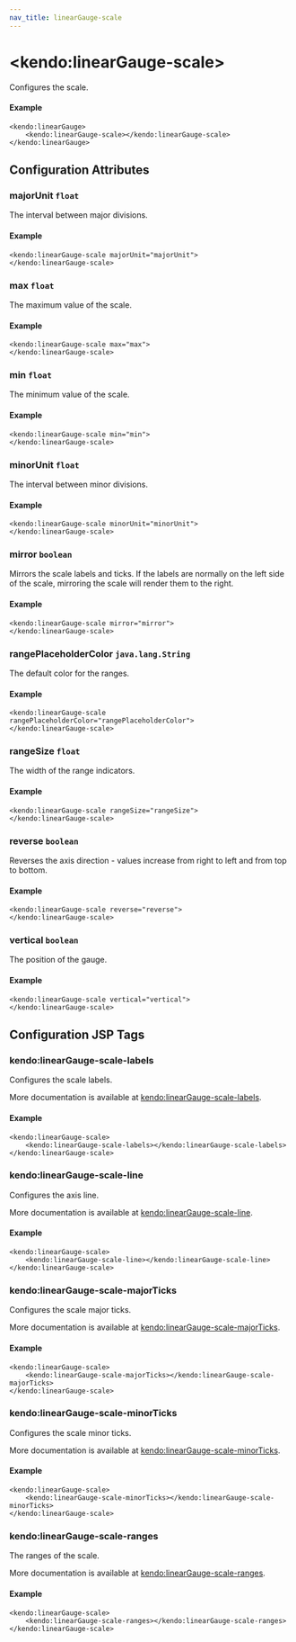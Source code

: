 ```yaml
---
nav_title: linearGauge-scale
---
```


# \<kendo:linearGauge-scale\>

Configures the scale.

#### Example
    <kendo:linearGauge>
        <kendo:linearGauge-scale></kendo:linearGauge-scale>
    </kendo:linearGauge>

## Configuration Attributes

### majorUnit `float`

The interval between major divisions.

#### Example
    <kendo:linearGauge-scale majorUnit="majorUnit">
    </kendo:linearGauge-scale>

### max `float`

The maximum value of the scale.

#### Example
    <kendo:linearGauge-scale max="max">
    </kendo:linearGauge-scale>

### min `float`

The minimum value of the scale.

#### Example
    <kendo:linearGauge-scale min="min">
    </kendo:linearGauge-scale>

### minorUnit `float`

The interval between minor divisions.

#### Example
    <kendo:linearGauge-scale minorUnit="minorUnit">
    </kendo:linearGauge-scale>

### mirror `boolean`

Mirrors the scale labels and ticks.
If the labels are normally on the left side of the scale, mirroring the scale will render them to the right.

#### Example
    <kendo:linearGauge-scale mirror="mirror">
    </kendo:linearGauge-scale>

### rangePlaceholderColor `java.lang.String`

The default color for the ranges.

#### Example
    <kendo:linearGauge-scale rangePlaceholderColor="rangePlaceholderColor">
    </kendo:linearGauge-scale>

### rangeSize `float`

The width of the range indicators.

#### Example
    <kendo:linearGauge-scale rangeSize="rangeSize">
    </kendo:linearGauge-scale>

### reverse `boolean`

Reverses the axis direction - values increase from right to left and from top to bottom.

#### Example
    <kendo:linearGauge-scale reverse="reverse">
    </kendo:linearGauge-scale>

### vertical `boolean`

The position of the gauge.

#### Example
    <kendo:linearGauge-scale vertical="vertical">
    </kendo:linearGauge-scale>


##  Configuration JSP Tags

### kendo:linearGauge-scale-labels

Configures the scale labels.

More documentation is available at [kendo:linearGauge-scale-labels](/api/wrappers/jsp/lineargauge/scale-labels).

#### Example

    <kendo:linearGauge-scale>
        <kendo:linearGauge-scale-labels></kendo:linearGauge-scale-labels>
    </kendo:linearGauge-scale>

### kendo:linearGauge-scale-line

Configures the axis line.

More documentation is available at [kendo:linearGauge-scale-line](/api/wrappers/jsp/lineargauge/scale-line).

#### Example

    <kendo:linearGauge-scale>
        <kendo:linearGauge-scale-line></kendo:linearGauge-scale-line>
    </kendo:linearGauge-scale>

### kendo:linearGauge-scale-majorTicks

Configures the scale major ticks.

More documentation is available at [kendo:linearGauge-scale-majorTicks](/api/wrappers/jsp/lineargauge/scale-majorticks).

#### Example

    <kendo:linearGauge-scale>
        <kendo:linearGauge-scale-majorTicks></kendo:linearGauge-scale-majorTicks>
    </kendo:linearGauge-scale>

### kendo:linearGauge-scale-minorTicks

Configures the scale minor ticks.

More documentation is available at [kendo:linearGauge-scale-minorTicks](/api/wrappers/jsp/lineargauge/scale-minorticks).

#### Example

    <kendo:linearGauge-scale>
        <kendo:linearGauge-scale-minorTicks></kendo:linearGauge-scale-minorTicks>
    </kendo:linearGauge-scale>

### kendo:linearGauge-scale-ranges

The ranges of the scale.

More documentation is available at [kendo:linearGauge-scale-ranges](/api/wrappers/jsp/lineargauge/scale-ranges).

#### Example

    <kendo:linearGauge-scale>
        <kendo:linearGauge-scale-ranges></kendo:linearGauge-scale-ranges>
    </kendo:linearGauge-scale>

